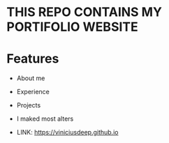 
# THIS REPO CONTAINS MY PORTIFOLIO WEBSITE

# Features

* About me
* Experience
* Projects
* I maked most alters


* LINK: https://viniciusdeep.github.io
